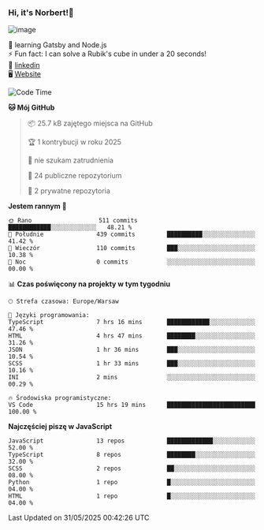 ### Hi, it's Norbert!👋

![image](https://i.imgur.com/y3Fbv48.png)


🧠 learning Gatsby and Node.js <br>
⚡ Fun fact: I can solve a Rubik's cube in under a 20 seconds! <br>
👔 [linkedin](https://www.linkedin.com/in/norbert-%C5%82uszkiewicz-75b0891b3/) <br>
🖥 [Website](https://norbertluszkiewicz.pl/)<br>


<!--START_SECTION:waka-->
![Code Time](http://img.shields.io/badge/Code%20Time-2%2C354%20hrs%2030%20mins-blue)

**🐱 Mój GitHub** 

> 📦 25.7 kB zajętego miejsca na GitHub 
 > 
> 🏆 1 kontrybucji w roku 2025
 > 
> 🚫 nie szukam zatrudnienia
 > 
> 📜 24 publiczne repozytorium 
 > 
> 🔑 2 prywatne repozytoria 
 > 
**Jestem rannym 🐤** 

```text
🌞 Rano                   511 commits         ████████████░░░░░░░░░░░░░   48.21 % 
🌆 Południe               439 commits         ██████████░░░░░░░░░░░░░░░   41.42 % 
🌃 Wieczór                110 commits         ███░░░░░░░░░░░░░░░░░░░░░░   10.38 % 
🌙 Noc                    0 commits           ░░░░░░░░░░░░░░░░░░░░░░░░░   00.00 % 
```


📊 **Czas poświęcony na projekty w tym tygodniu** 

```text
🕑︎ Strefa czasowa: Europe/Warsaw

💬 Języki programowania: 
TypeScript               7 hrs 16 mins       ████████████░░░░░░░░░░░░░   47.46 % 
HTML                     4 hrs 47 mins       ████████░░░░░░░░░░░░░░░░░   31.26 % 
JSON                     1 hr 36 mins        ███░░░░░░░░░░░░░░░░░░░░░░   10.54 % 
SCSS                     1 hr 33 mins        ███░░░░░░░░░░░░░░░░░░░░░░   10.16 % 
INI                      2 mins              ░░░░░░░░░░░░░░░░░░░░░░░░░   00.29 % 

🔥 Środowiska programistyczne: 
VS Code                  15 hrs 19 mins      █████████████████████████   100.00 % 
```

**Najczęściej piszę w JavaScript** 

```text
JavaScript               13 repos            █████████████░░░░░░░░░░░░   52.00 % 
TypeScript               8 repos             ████████░░░░░░░░░░░░░░░░░   32.00 % 
SCSS                     2 repos             ██░░░░░░░░░░░░░░░░░░░░░░░   08.00 % 
Python                   1 repo              █░░░░░░░░░░░░░░░░░░░░░░░░   04.00 % 
HTML                     1 repo              █░░░░░░░░░░░░░░░░░░░░░░░░   04.00 % 
```




 Last Updated on 31/05/2025 00:42:26 UTC
<!--END_SECTION:waka-->
